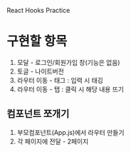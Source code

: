 React Hooks Practice

# 구현할 항목

1. 모달 - 로그인/회원가입 창(기능은 없음)
2. 토글 - 나이트버전
3. 라우터 이동 - 태그 : 입력 시 태깅
4. 라우터 이동 - 탭 : 클릭 시 해당 내용 뜨기

## 컴포넌트 쪼개기

1. 부모컴포넌트(App.js)에서 라우터 만들기
2. 각 페이지에 전달 - 2페이지
